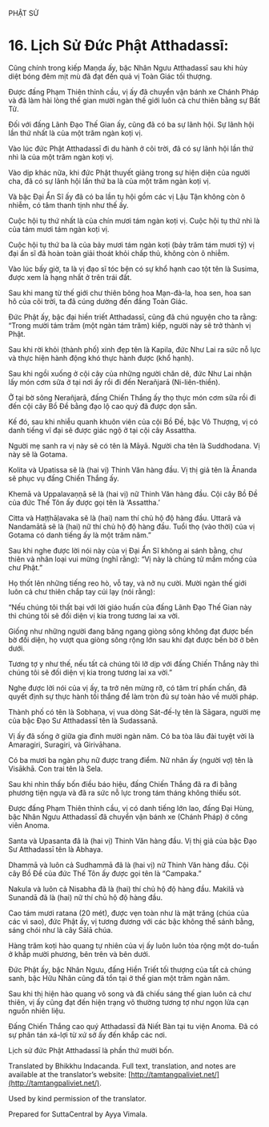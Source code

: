  

PHẬT SỬ

# 16\. Lịch Sử Đức Phật Atthadassī:

Cũng chính trong kiếp Maṇḍa ấy, bậc Nhân Ngưu Atthadassī sau khi hủy diệt bóng đêm mịt mù đã đạt đến quả vị Toàn Giác tối thượng.

Được đấng Phạm Thiên thỉnh cầu, vị ấy đã chuyển vận bánh xe Chánh Pháp và đã làm hài lòng thế gian mười ngàn thế giới luôn cả chư thiên bằng sự Bất Tử.

Đối với đấng Lãnh Đạo Thế Gian ấy, cũng đã có ba sự lãnh hội. Sự lãnh hội lần thứ nhất là của một trăm ngàn koṭi vị.

Vào lúc đức Phật Atthadassī đi du hành ở cõi trời, đã có sự lãnh hội lần thứ nhì là của một trăm ngàn koṭi vị.

Vào dịp khác nữa, khi đức Phật thuyết giảng trong sự hiện diện của người cha, đã có sự lãnh hội lần thứ ba là của một trăm ngàn koṭi vị.

Và bậc Đại Ẩn Sĩ ấy đã có ba lần tụ hội gồm các vị Lậu Tận không còn ô nhiễm, có tâm thanh tịnh như thế ấy.

Cuộc hội tụ thứ nhất là của chín mươi tám ngàn koṭi vị. Cuộc hội tụ thứ nhì là của tám mươi tám ngàn koṭi vị.

Cuộc hội tụ thứ ba là của bảy mươi tám ngàn koṭi (bảy trăm tám mươi tỷ) vị đại ẩn sĩ đã hoàn toàn giải thoát khỏi chấp thủ, không còn ô nhiễm.

Vào lúc bấy giờ, ta là vị đạo sĩ tóc bện có sự khổ hạnh cao tột tên là Susima, được xem là hạng nhất ở trên trái đất.

Sau khi mang từ thế giới chư thiên bông hoa Mạn-đà-la, hoa sen, hoa san hô của cõi trời, ta đã cúng dường đến đấng Toàn Giác.

Đức Phật ấy, bậc đại hiền triết Atthadassī, cũng đã chú nguyện cho ta rằng: “Trong mười tám trăm (một ngàn tám trăm) kiếp, người này sẽ trở thành vị Phật.

Sau khi rời khỏi (thành phố) xinh đẹp tên là Kapila, đức Như Lai ra sức nỗ lực và thực hiện hành động khó thực hành được (khổ hạnh).

Sau khi ngồi xuống ở cội cây của những người chăn dê, đức Như Lai nhận lấy món cơm sữa ở tại nơi ấy rồi đi đến Nerañjarā (Ni-liên-thiền).

Ở tại bờ sông Nerañjarā, đấng Chiến Thắng ấy thọ thực món cơm sữa rồi đi đến cội cây Bồ Đề bằng đạo lộ cao quý đã được dọn sẵn.

Kế đó, sau khi nhiễu quanh khuôn viên của cội Bồ Đề, bậc Vô Thượng, vị có danh tiếng vĩ đại sẽ được giác ngộ ở tại cội cây Assattha.

Người mẹ sanh ra vị này sẽ có tên là Māyā. Người cha tên là Suddhodana. Vị này sẽ là Gotama.

Kolita và Upatissa sẽ là (hai vị) Thinh Văn hàng đầu. Vị thị giả tên là Ānanda sẽ phục vụ đấng Chiến Thắng ấy.

Khemā và Uppalavaṇṇā sẽ là (hai vị) nữ Thinh Văn hàng đầu. Cội cây Bồ Đề của đức Thế Tôn ấy được gọi tên là ‘Assattha.’

Citta và Haṭṭhāḷavaka sẽ là (hai) nam thí chủ hộ độ hàng đầu. Uttarā và Nandamātā sẽ là (hai) nữ thí chủ hộ độ hàng đầu. Tuổi thọ (vào thời) của vị Gotama có danh tiếng ấy là một trăm năm.”

Sau khi nghe được lời nói này của vị Đại Ẩn Sĩ không ai sánh bằng, chư thiên và nhân loại vui mừng (nghĩ rằng): “Vị này là chủng tử mầm mống của chư Phật.”

Họ thốt lên những tiếng reo hò, vỗ tay, và nở nụ cười. Mười ngàn thế giới luôn cả chư thiên chắp tay cúi lạy (nói rằng):

“Nếu chúng tôi thất bại với lời giáo huấn của đấng Lãnh Đạo Thế Gian này thì chúng tôi sẽ đối diện vị kia trong tương lai xa vời.

Giống như những người đang băng ngang giòng sông không đạt được bến bờ đối diện, họ vượt qua giòng sông rộng lớn sau khi đạt được bến bờ ở bên dưới.

Tương tợ y như thế, nếu tất cả chúng tôi lỡ dịp với đấng Chiến Thắng này thì chúng tôi sẽ đối diện vị kia trong tương lai xa vời.”

Nghe được lời nói của vị ấy, ta trở nên mừng rỡ, có tâm trí phấn chấn, đã quyết định sự thực hành tối thắng để làm tròn đủ sự toàn hảo về mười pháp.

Thành phố có tên là Sobhaṇa, vị vua dòng Sát-đế-lỵ tên là Sāgara, người mẹ của bậc Đạo Sư Atthadassī tên là Sudassanā.

Vị ấy đã sống ở giữa gia đình mười ngàn năm. Có ba tòa lâu đài tuyệt vời là Amaragiri, Suragiri, và Girivāhana.

Có ba mươi ba ngàn phụ nữ được trang điểm. Nữ nhân ấy (người vợ) tên là Visākhā. Con trai tên là Sela.

Sau khi nhìn thấy bốn điều báo hiệu, đấng Chiến Thắng đã ra đi bằng phương tiện ngựa và đã ra sức nỗ lực trong tám tháng không thiếu sót.

Được đấng Phạm Thiên thỉnh cầu, vị có danh tiếng lớn lao, đấng Đại Hùng, bậc Nhân Ngưu Atthadassī đã chuyển vận bánh xe (Chánh Pháp) ở công viên Anoma.

Santa và Upasanta đã là (hai vị) Thinh Văn hàng đầu. Vị thị giả của bậc Đạo Sư Atthadassī tên là Abhaya.

Dhammā và luôn cả Sudhammā đã là (hai vị) nữ Thinh Văn hàng đầu. Cội cây Bồ Đề của đức Thế Tôn ấy được gọi tên là “Campaka.”

Nakula và luôn cả Nisabha đã là (hai) thí chủ hộ độ hàng đầu. Makilā và Sunandā đã là (hai) nữ thí chủ hộ độ hàng đầu.

Cao tám mươi ratana (20 mét), được vẹn toàn như là mặt trăng (chúa của các vì sao), đức Phật ấy, vị tương đương với các bậc không thể sánh bằng, sáng chói như là cây Sālā chúa.

Hàng trăm koṭi hào quang tự nhiên của vị ấy luôn luôn tỏa rộng một do-tuần ở khắp mười phương, bên trên và bên dưới.

Đức Phật ấy, bậc Nhân Ngưu, đấng Hiền Triết tối thượng của tất cả chúng sanh, bậc Hữu Nhãn cũng đã tồn tại ở thế gian một trăm ngàn năm.

Sau khi thị hiện hào quang vô song và đã chiếu sáng thế gian luôn cả chư thiên, vị ấy cũng đạt đến hiện trạng vô thường tương tợ như ngọn lửa cạn nguồn nhiên liệu.

Đấng Chiến Thắng cao quý Atthadassī đã Niết Bàn tại tu viện Anoma. Đã có sự phân tán xá-lợi từ xứ sở ấy đến khắp các nơi.

Lịch sử đức Phật Atthadassī là phần thứ mười bốn.

Translated by Bhikkhu Indacanda. Full text, translation, and notes are available at the translator’s website: [http://tamtangpaliviet.net/](http://tamtangpaliviet.net/).

Used by kind permission of the translator.

Prepared for SuttaCentral by Ayya Vimala.